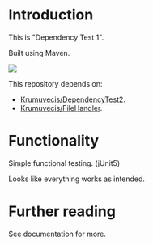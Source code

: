 # Introduction

This is "Dependency Test 1".

Built using Maven.

[![](https://jitpack.io/v/Krumuvecis/DependencyTest2.svg)](https://jitpack.io/#Krumuvecis/DependencyTest2)

This repository depends on:
* [Krumuvecis/DependencyTest2](https://www.github.com/Krumuvecis/DependencyTest2).
* [Krumuvecis/FileHandler](https://www.github.com/Krumuvecis/FileHandler).


# Functionality

Simple functional testing. (jUnit5)

Looks like everything works as intended.


# Further reading

See documentation for more.